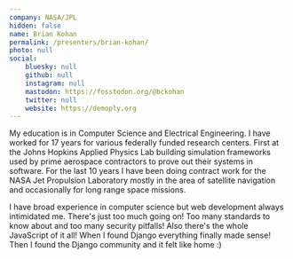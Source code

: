 ```yaml
---
company: NASA/JPL
hidden: false
name: Brian Kohan
permalink: /presenters/brian-kohan/
photo: null
social:
    bluesky: null
    github: null
    instagram: null
    mastodon: https://fosstodon.org/@bckohan
    twitter: null
    website: https://demoply.org
---
```


My education is in Computer Science and Electrical Engineering. I have worked for 17 years for various federally funded research centers. First at the Johns Hopkins Applied Physics Lab building simulation frameworks used by prime aerospace contractors to prove out their systems in software. For the last 10 years I have been doing contract work for the NASA Jet Propulsion Laboratory mostly in the area of satellite navigation and occasionally for long range space missions.

I have broad experience in computer science but web development always intimidated me. There's just too much going on! Too many standards to know about and too many security pitfalls! Also there's the whole JavaScript of it all! When I found Django everything finally made sense! Then I found the Django community and it felt like home :)
